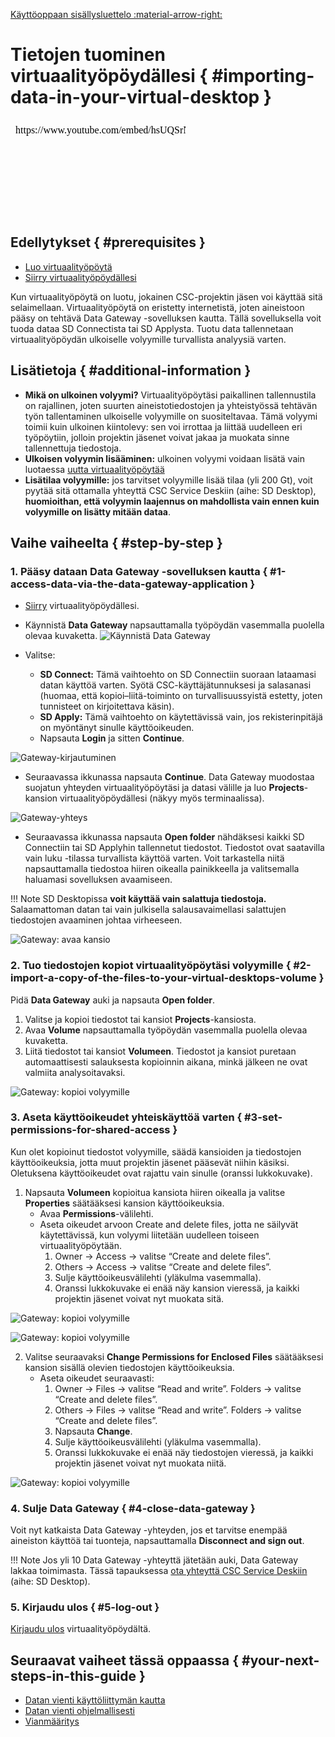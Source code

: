 [Käyttöoppaan sisällysluettelo :material-arrow-right:](sd-services-toc.md)

# Tietojen tuominen virtuaalityöpöydällesi { #importing-data-in-your-virtual-desktop }

<iframe width="280" height="155" srcdoc="https://www.youtube.com/embed/hsUQSrNpaf8" title="YouTube video player" frameborder="0" allow="accelerometer; autoplay; clipboard-write; encrypted-media; gyroscope; picture-in-picture" allowfullscreen></iframe>

## Edellytykset { #prerequisites }
* [Luo virtuaalityöpöytä](sd-desktop-create.md)
* [Siirry virtuaalityöpöydällesi](sd-desktop-access-vm.md)

Kun virtuaalityöpöytä on luotu, jokainen CSC-projektin jäsen voi käyttää sitä selaimellaan. Virtuaalityöpöytä on eristetty internetistä, joten aineistoon pääsy on tehtävä Data Gateway -sovelluksen kautta. Tällä sovelluksella voit tuoda dataa SD Connectista tai SD Applysta. Tuotu data tallennetaan virtuaalityöpöydän ulkoiselle volyymille turvallista analyysiä varten.

## Lisätietoja { #additional-information }

* **Mikä on ulkoinen volyymi?** Virtuaalityöpöytäsi paikallinen tallennustila on rajallinen, joten suurten aineistotiedostojen ja yhteistyössä tehtävän työn tallentaminen ulkoiselle volyymille on suositeltavaa. Tämä volyymi toimii kuin ulkoinen kiintolevy: sen voi irrottaa ja liittää uudelleen eri työpöytiin, jolloin projektin jäsenet voivat jakaa ja muokata sinne tallennettuja tiedostoja.
* **Ulkoisen volyymin lisääminen:** ulkoinen volyymi voidaan lisätä vain luotaessa [uutta virtuaalityöpöytää](../sensitive-data/sd-desktop-create.md)
* **Lisätilaa volyymille:** jos tarvitset volyymille lisää tilaa (yli 200 Gt), voit pyytää sitä ottamalla yhteyttä CSC Service Deskiin (aihe: SD Desktop), **huomioithan, että volyymin laajennus on mahdollista vain ennen kuin volyymille on lisätty mitään dataa**.

## Vaihe vaiheelta { #step-by-step }

### 1. Pääsy dataan Data Gateway -sovelluksen kautta { #1-access-data-via-the-data-gateway-application }

* [Siirry](sd-desktop-access-vm.md) virtuaalityöpöydällesi.
* Käynnistä **Data Gateway** napsauttamalla työpöydän vasemmalla puolella olevaa kuvaketta.
![Käynnistä Data Gateway](https://a3s.fi/docs-files/sensitive-data/SD_Desktop/Desktop_LaunchGateway1.png)

* Valitse:
    * **SD Connect:** Tämä vaihtoehto on SD Connectiin suoraan lataamasi datan käyttöä varten. Syötä CSC-käyttäjätunnuksesi ja salasanasi (huomaa, että kopioi–liitä-toiminto on turvallisuussyistä estetty, joten tunnisteet on kirjoitettava käsin).
    * **SD Apply:** Tämä vaihtoehto on käytettävissä vain, jos rekisterinpitäjä on myöntänyt sinulle käyttöoikeuden.
    * Napsauta **Login** ja sitten **Continue**.

![Gateway-kirjautuminen](https://a3s.fi/docs-files/sensitive-data/SD_Desktop/Desktop_LaunchGateway2.png)


* Seuraavassa ikkunassa napsauta **Continue**. Data Gateway muodostaa suojatun yhteyden virtuaalityöpöytäsi ja datasi välille ja luo **Projects**-kansion virtuaalityöpöydällesi (näkyy myös terminaalissa).

![Gateway-yhteys](https://a3s.fi/docs-files/sensitive-data/SD_Desktop/Desktop_GatewayAccess1.png)


* Seuraavassa ikkunassa napsauta **Open folder** nähdäksesi kaikki SD Connectiin tai SD Applyhin tallennetut tiedostot. Tiedostot ovat saatavilla vain luku -tilassa turvallista käyttöä varten. Voit tarkastella niitä napsauttamalla tiedostoa hiiren oikealla painikkeella ja valitsemalla haluamasi sovelluksen avaamiseen.

!!! Note
    SD Desktopissa **voit käyttää vain salattuja tiedostoja.** Salaamattoman datan tai vain julkisella salausavaimellasi salattujen tiedostojen avaaminen johtaa virheeseen.

![Gateway: avaa kansio](https://a3s.fi/docs-files/sensitive-data/SD_Desktop/Desktop_GatewayAccess2.png)

### 2. Tuo tiedostojen kopiot virtuaalityöpöytäsi volyymille { #2-import-a-copy-of-the-files-to-your-virtual-desktops-volume }

Pidä **Data Gateway** auki ja napsauta **Open folder**.

1. Valitse ja kopioi tiedostot tai kansiot **Projects**-kansiosta.
2. Avaa **Volume** napsauttamalla työpöydän vasemmalla puolella olevaa kuvaketta.
3. Liitä tiedostot tai kansiot **Volumeen**. Tiedostot ja kansiot puretaan automaattisesti salauksesta kopioinnin aikana, minkä jälkeen ne ovat valmiita analysoitavaksi.

![Gateway: kopioi volyymille](https://a3s.fi/docs-files/sensitive-data/SD_Desktop/Desktop_GatewayAccess3.png)


### 3. Aseta käyttöoikeudet yhteiskäyttöä varten { #3-set-permissions-for-shared-access }

Kun olet kopioinut tiedostot volyymille, säädä kansioiden ja tiedostojen käyttöoikeuksia, jotta muut projektin jäsenet pääsevät niihin käsiksi. Oletuksena käyttöoikeudet ovat rajattu vain sinulle (oranssi lukkokuvake).

1. Napsauta **Volumeen** kopioitua kansiota hiiren oikealla ja valitse **Properties** säätääksesi kansion käyttöoikeuksia.
    * Avaa **Permissions**-välilehti.
    * Aseta oikeudet arvoon Create and delete files, jotta ne säilyvät käytettävissä, kun volyymi liitetään uudelleen toiseen virtuaalityöpöytään.
        1. Owner -> Access -> valitse “Create and delete files”.
        2. Others -> Access -> valitse “Create and delete files”.
        3. Sulje käyttöoikeusvälilehti (yläkulma vasemmalla).
        4. Oranssi lukkokuvake ei enää näy kansion vieressä, ja kaikki projektin jäsenet voivat nyt muokata sitä.

![Gateway: kopioi volyymille](https://a3s.fi/docs-files/sensitive-data/SD_Desktop/Desktop_FolderPermissions1.png)

![Gateway: kopioi volyymille](https://a3s.fi/docs-files/sensitive-data/SD_Desktop/Desktop_FolderPermissions2.png)

2. Valitse seuraavaksi **Change Permissions for Enclosed Files** säätääksesi kansion sisällä olevien tiedostojen käyttöoikeuksia.
    * Aseta oikeudet seuraavasti:
        1. Owner -> Files -> valitse “Read and write”. Folders -> valitse “Create and delete files”. 
        2. Others -> Files -> valitse “Read and write”. Folders -> valitse “Create and delete files”.
        3. Napsauta **Change**.
        4. Sulje käyttöoikeusvälilehti (yläkulma vasemmalla).
        5. Oranssi lukkokuvake ei enää näy tiedostojen vieressä, ja kaikki projektin jäsenet voivat nyt muokata niitä.

![Gateway: kopioi volyymille](https://a3s.fi/docs-files/sensitive-data/SD_Desktop/Desktop_FolderPermissions3.png)



### 4. Sulje Data Gateway { #4-close-data-gateway }

Voit nyt katkaista Data Gateway -yhteyden, jos et tarvitse enempää aineiston käyttöä tai tuonteja, napsauttamalla **Disconnect and sign out**.

!!! Note
    Jos yli 10 Data Gateway -yhteyttä jätetään auki, Data Gateway lakkaa toimimasta. Tässä tapauksessa [ota yhteyttä CSC Service Deskiin](../../support/contact.md) (aihe: SD Desktop).

### 5. Kirjaudu ulos { #5-log-out }

[Kirjaudu ulos](sd-desktop-access-vm.md#log-out-from-virtual-desktop) virtuaalityöpöydältä.

## Seuraavat vaiheet tässä oppaassa { #your-next-steps-in-this-guide }

* [Datan vienti käyttöliittymän kautta](./sd-desktop-export.md)
* [Datan vienti ohjelmallisesti](./sd-desktop-export-commandline.md)
* [Vianmääritys](./sd-desktop-troubleshooting.md)